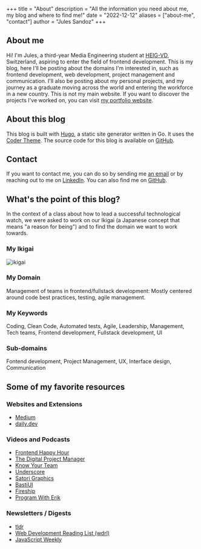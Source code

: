 +++
title = "About"
description = "All the information you need about me, my blog and where to find me!"
date = "2022-12-12"
aliases = ["about-me", "contact"]
author = "Jules Sandoz"
+++

## About me
Hi! I'm Jules, a third-year Media Engineering student at [HEIG-VD](https://heig-vd.ch/en), Switzerland, aspiring to enter the field of frontend development. This is my blog, here I'll be posting about the domains I'm interested in, such as frontend development, web development, project management and communication. I'll also be posting about my personal projects, and my journey as a graduate moving across the world and entering the workforce in a new country.
This is not my main website. If you want to discover the projects I've worked on, you can visit [my portfolio website](https://jules-sandoz.com).

## About this blog
This blog is built with [Hugo](https://gohugo.io/), a static site generator written in Go. It uses the [Coder Theme](https://themes.gohugo.io/themes/hugo-coder/). The source code for this blog is available on [GitHub](https://github.com/julessandoz/labveilletech).

## Contact
If you want to contact me, you can do so by sending me [an email](mailto:contact@jules-sandoz.com) or by reaching out to me on [LinkedIn](https://www.linkedin.com/in/jules-sandoz/). You can also find me on [GitHub](https://github.com/julessandoz).

## What's the point of this blog?
In the context of a class about how to lead a successful technological watch, we were asked to work on our Ikigai (a Japanese concept that means "a reason for being") and to find the domain we want to work towards.

### My Ikigai
![ikigai](../my-ikigai.png)

### My Domain
Management of teams in frontend/fullstack development: Mostly centered around code best practices, testing, agile management.

### My Keywords

Coding, Clean Code, Automated tests, Agile, Leadership, Management, Tech teams, Frontend development, Fullstack development, UI

### Sub-domains

Fontend development, Project Management, UX, Interface design, Communication

## Some of my favorite resources

### Websites and Extensions

- [Medium](https://medium.com)
- [daily.dev](https://daily.dev/)

### Videos and Podcasts

- [Frontend Happy Hour](https://www.frontendhappyhour.com/)
- [The Digital Project Manager](https://www.youtube.com/@thedigitalprojectmanager1047)
- [Know Your Team](https://www.youtube.com/@KnowYourTeam)
- [Underscore](https://www.youtube.com/@Underscore_)
- [Satori Graphics](https://www.youtube.com/@SatoriGraphics)
- [BastiUI](https://www.youtube.com/@BastiUi)
- [Fireship](https://www.youtube.com/@Fireship)
- [Program With Erik](https://www.youtube.com/@ProgramWithErik)

### Newsletters / Digests

- [tldr](https://tldr.tech/)
- [Web Development Reading List (wdrl)](https://wdrl.info/)
- [JavaScript Weekly](https://javascriptweekly.com/)
